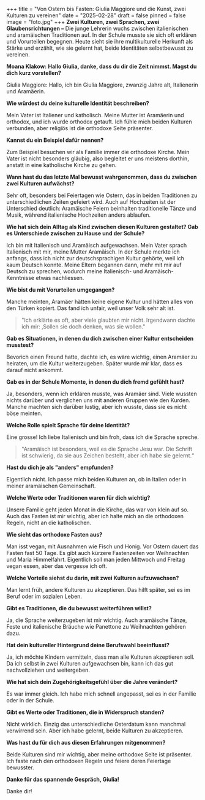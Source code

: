 +++
title = "Von Ostern bis Fasten: Giulia Maggiore und die Kunst, zwei Kulturen zu vereinen"
date = "2025-02-28"
draft = false
pinned = false
image = "foto.jpg"
+++
**Zwei Kulturen, zwei Sprachen, zwei Glaubensrichtungen –** Die junge Lehrerin wuchs zwischen italienischen und aramäischen Traditionen auf. In der Schule musste sie sich oft erklären und Vorurteilen begegnen. Heute sieht sie ihre multikulturelle Herkunft als Stärke und erzählt, wie sie gelernt hat, beide Identitäten selbstbewusst zu vereinen.

**Moana Klakow:** **Hallo Giulia, danke, dass du dir die Zeit nimmst. Magst du dich kurz vorstellen?**

Giulia Maggiore: Hallo, ich bin Giulia Maggiore, zwanzig Jahre alt, Italienerin und Aramäerin.

**Wie würdest du deine kulturelle Identität beschreiben?**

Mein Vater ist Italiener und katholisch. Meine Mutter ist Aramäerin und orthodox, und ich wurde orthodox getauft. Ich fühle mich beiden Kulturen verbunden, aber religiös ist die orthodoxe Seite präsenter.

**Kannst du ein Beispiel dafür nennen?**

Zum Beispiel besuchen wir als Familie immer die orthodoxe Kirche. Mein Vater ist nicht besonders gläubig, also begleitet er uns meistens dorthin, anstatt in eine katholische Kirche zu gehen.

**Wann hast du das letzte Mal bewusst wahrgenommen, dass du zwischen zwei Kulturen aufwächst?**

Sehr oft, besonders bei Feiertagen wie Ostern, das in beiden Traditionen zu unterschiedlichen Zeiten gefeiert wird. Auch auf Hochzeiten ist der Unterschied deutlich: Aramäische Feiern beinhalten traditionelle Tänze und Musik, während italienische Hochzeiten anders ablaufen.

**Wie hat sich dein Alltag als Kind zwischen diesen Kulturen gestaltet? Gab es Unterschiede zwischen zu Hause und der Schule?**

Ich bin mit Italienisch und Aramäisch aufgewachsen. Mein Vater sprach Italienisch mit mir, meine Mutter Aramäisch. In der Schule merkte ich anfangs, dass ich nicht zur deutschsprachigen Kultur gehörte, weil ich kaum Deutsch konnte. Meine Eltern begannen dann, mehr mit mir auf Deutsch zu sprechen, wodurch meine Italienisch- und Aramäisch-Kenntnisse etwas nachliessen.

**Wie bist du mit Vorurteilen umgegangen?**

Manche meinten, Aramäer hätten keine eigene Kultur und hätten alles von den Türken kopiert. Das fand ich unfair, weil unser Volk sehr alt ist.

> "Ich erklärte es oft, aber viele glaubten mir nicht. Irgendwann dachte ich mir: ‚Sollen sie doch denken, was sie wollen."

**Gab es Situationen, in denen du dich zwischen einer Kultur entscheiden musstest?**

Bevorich einen Freund hatte, dachte ich, es wäre wichtig, einen Aramäer zu heiraten, um die Kultur weiterzugeben. Später wurde mir klar, dass es darauf nicht ankommt.

**Gab es in der Schule Momente, in denen du dich fremd gefühlt hast?**

Ja, besonders, wenn ich erklären musste, was Aramäer sind. Viele wussten nichts darüber und verglichen uns mit anderen Gruppen wie den Kurden. Manche machten sich darüber lustig, aber ich wusste, dass sie es nicht böse meinten.

**Welche Rolle spielt Sprache für deine Identität?**

Eine grosse! Ich liebe Italienisch und bin froh, dass ich die Sprache spreche.

> "Aramäisch ist besonders, weil es die Sprache Jesu war. Die Schrift ist schwierig, da sie aus Zeichen besteht, aber ich habe sie gelernt.“

**Hast du dich je als "anders" empfunden?**

Eigentlich nicht. Ich passe mich beiden Kulturen an, ob in Italien oder in meiner aramäischen Gemeinschaft.

**Welche Werte oder Traditionen waren für dich wichtig?**

Unsere Familie geht jeden Monat in die Kirche, das war von klein auf so. Auch das Fasten ist mir wichtig, aber ich halte mich an die orthodoxen Regeln, nicht an die katholischen.

**Wie sieht das orthodoxe Fasten aus?**

Man isst vegan, mit Ausnahmen wie Fisch und Honig. Vor Ostern dauert das Fasten fast 50 Tage. Es gibt auch kürzere Fastenzeiten vor Weihnachten und Maria Himmelfahrt. Eigentlich soll man jeden Mittwoch und Freitag vegan essen, aber das vergesse ich oft.

**Welche Vorteile siehst du darin, mit zwei Kulturen aufzuwachsen?**

Man lernt früh, andere Kulturen zu akzeptieren. Das hilft später, sei es im Beruf oder im sozialen Leben.

**Gibt es Traditionen, die du bewusst weiterführen willst?**

Ja, die Sprache weiterzugeben ist mir wichtig. Auch aramäische Tänze, Feste und italienische Bräuche wie Panettone zu Weihnachten gehören dazu.

**Hat dein kultureller Hintergrund deine Berufswahl beeinflusst?**

Ja, ich möchte Kindern vermitteln, dass man alle Kulturen akzeptieren soll. Da ich selbst in zwei Kulturen aufgewachsen bin, kann ich das gut nachvollziehen und weitergeben.

**Wie hat sich dein Zugehörigkeitsgefühl über die Jahre verändert?**

Es war immer gleich. Ich habe mich schnell angepasst, sei es in der Familie oder in der Schule.

**Gibt es Werte oder Traditionen, die in Widerspruch standen?**

Nicht wirklich. Einzig das unterschiedliche Osterdatum kann manchmal verwirrend sein. Aber ich habe gelernt, beide Kulturen zu akzeptieren.

**Was hast du für dich aus diesen Erfahrungen mitgenommen?**

Beide Kulturen sind mir wichtig, aber meine orthodoxe Seite ist präsenter. Ich faste nach den orthodoxen Regeln und feiere deren Feiertage bewusster.

**Danke für das spannende Gespräch, Giulia!**

Danke dir!